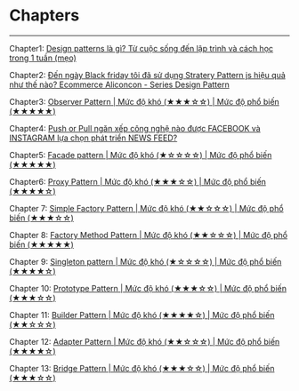 
# Chapters
---
Chapter1: [Design patterns là gì? Từ cuộc sống đến lập trình và cách học trong 1 tuần (mẹo)](https://anonystick.com/blog-developer/design-patterns-la-gi-tu-cuoc-song-den-lap-trinh-va-cach-hoc-trong-1-tuan-meo-kem-tai-lieu-va-source-2022083174167426)

Chapter2: [Đến ngày Black friday tôi đã sử dụng Stratery Pattern js hiệu quả như thế nào? Ecommerce Aliconcon - Series Design Pattern](https://anonystick.com/blog-developer/den-ngay-black-friday-toi-da-su-dung-stratery-parttern-js-hieu-qua-nhu-the-nao-ecommerce-aliconcon-series-design-pattern-202208277030899)

Chapter3: [Observer Pattern | Mức độ khó (★★★☆☆) | Mức độ phổ biến (★★★★★)](https://youtu.be/7J5pRc2vzWk)

Chapter4: [Push or Pull ngăn xếp công nghệ nào được FACEBOOK và INSTAGRAM lựa chọn phát triển NEWS FEED?](https://youtu.be/qu3Lc2evkTw)

Chapter5: [Facade pattern | Mức độ khó (★☆☆☆☆) | Mức độ phổ biến (★★★★★)](https://youtu.be/zK_sNkfzugs)

Chapter6: [Proxy Pattern | Mức độ khó (★★★☆☆) | Mức độ phổ biến (★★★★☆)](https://youtu.be/Z3mPTWuFw00)

Chapter 7: [Simple Factory Pattern | Mức độ khó (★★☆☆☆) | Mức độ phổ biến (★★★☆☆)](https://youtu.be/O6TsDdKtyz0)

Chapter 8: [Factory Method Pattern | Mức độ khó (★★☆☆☆) | Mức độ phổ biến (★★★★★)](https://youtu.be/54-rJHUM2L8)

Chapter 9: [Singleton pattern | Mức độ khó (★☆☆☆☆) | Mức độ phổ biến (★★★★☆)](https://youtu.be/UybOa4xiW_c)

Chapter 10: [Prototype Pattern | Mức độ khó (★★★☆☆) | Mức độ phổ biến (★★★☆☆)](https://youtu.be/Wn2Bwi4qHl0)

Chapter 11: [Builder Pattern | Mức độ khó (★★★★☆) | Mức độ phổ biến (★★☆☆☆)](https://youtu.be/j-oCmwWggjY)

Chapter 12: [Adapter Pattern | Mức độ khó (★★☆☆☆) | Mức độ phổ biến (★★★★☆)](https://youtu.be/cUNoGD7sR-g)

Chapter 13: [Bridge Pattern | Mức độ khó (★★★☆☆) | Mức độ phổ biến (★★★☆☆)](https://youtu.be/0CuTOeCKbjM)